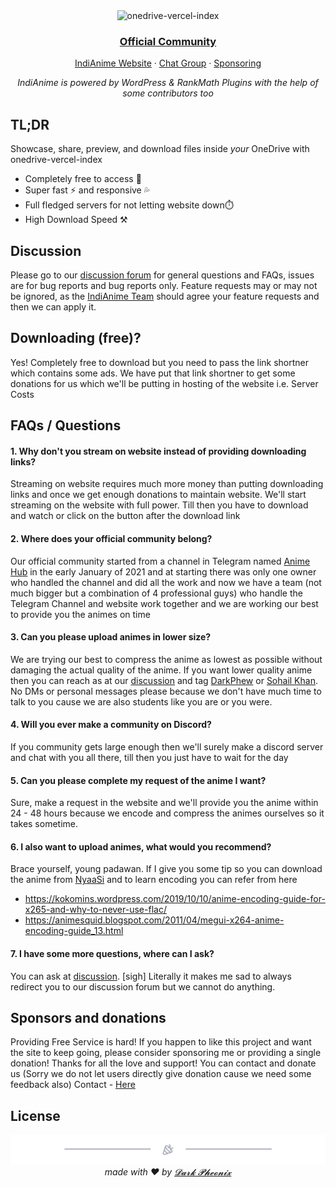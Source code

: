 <div align="center">
  <img src="https://raw.githubusercontent.com/bottesterheroku/secretindexingreadme/main/Public/image.png" alt="onedrive-vercel-index" />
  <h3><a href="https://t.me/The_Hunter_Organization">Official Community</a></h3>
  <p><a href="https://indianime.com">IndiAnime Website</a> · <a href="https://t.me/AnimeDevils_Group">Chat Group</a> · <a href="https://t.me/God_Hunter_Devil">Sponsoring</a></p>
  <p><em>IndiAnime is powered by WordPress & RankMath Plugins with the help of some contributors too</em></p>
</div>



## TL;DR

Showcase, share, preview, and download files inside *your* OneDrive with onedrive-vercel-index

- Completely free to access 💸
- Super fast ⚡ and responsive 💦
- Full fledged servers for not letting website down⏱️
- High Download Speed ⚒️



## Discussion

Please go to our [discussion forum](https://t.me/AnimeDevils_Group) for general questions and FAQs, issues are for bug reports and bug reports only. Feature requests may or may not be ignored, as the [IndiAnime Team](https://t.me/The_Hunter_Organization/64) should agree your feature requests and then we can apply it.



## Downloading (free)?
Yes! Completely free to download but you need to pass the link shortner which contains some ads. We have put that link shortner to get some donations for us which we'll be putting in hosting of the website i.e. Server Costs



## FAQs / Questions 

#### 1. Why don't you stream on website instead of providing downloading links?
Streaming on website requires much more money than putting downloading links and once we get enough donations to maintain website. We'll start streaming on the website with full power. Till then you have to download and watch or click on the button after the download link

#### 2. Where does your official community belong?
Our official community started from a channel in Telegram named [Anime Hub](https://t.me/An1me_Hub) in the early January of 2021 and at starting there was only one owner who handled the channel and did all the work and now we have a team (not much bigger but a combination of 4 professional guys) who handle the Telegram Channel and website work together and we are working our best to provide you the animes on time

#### 3. Can you please upload animes in lower size?
We are trying our best to compress the anime as lowest as possible without damaging the actual quality of the anime. If you want lower quality anime then you can reach as at our [discussion](https://t.me/AnimeDevils_Group) and tag [DarkPhew](https://t.me/DarkPhew) or [Sohail Khan](https://t.me/sohailkhan_indianime). No DMs or personal messages please because we don't have much time to talk to you cause we are also students like you are or you were.

#### 4. Will you ever make a community on Discord?
If you community gets large enough then we'll surely make a discord server and chat with you all there, till then you just have to wait for the day

#### 5. Can you please complete my request of the anime I want?
Sure, make a request in the website and we'll provide you the anime within 24 - 48 hours because we encode and compress the animes ourselves so it takes sometime.

#### 6. I also want to upload animes, what would you recommend?
Brace yourself, young padawan. If I give you some tip so you can download the anime from [NyaaSi](https://nyaa.si) and to learn encoding you can refer from here

- https://kokomins.wordpress.com/2019/10/10/anime-encoding-guide-for-x265-and-why-to-never-use-flac/
- https://animesquid.blogspot.com/2011/04/megui-x264-anime-encoding-guide_13.html

#### 7. I have some more questions, where can I ask?
You can ask at [discussion](https://t.me/AnimeDevils_Group). [sigh] Literally it makes me sad to always redirect you to our discussion forum but we cannot do anything.



## Sponsors and donations
Providing Free Service is hard! If you happen to like this project and want the site to keep going, please consider sponsoring me or providing a single donation! Thanks for all the love and support!
 You can contact and donate us (Sorry we do not let users directly give donation cause we need some feedback also) Contact - [Here](https://t.me/DarkPhew)

## License

<div align="center">
  <img src="https://raw.githubusercontent.com/bottesterheroku/onedrive-imgs/main/footer.png" />
  <em>made with ❤️ by <a href="https://t.me/DarkPhew">𝓓𝓪𝓻𝓴 𝓟𝓱𝓮𝓸𝓷𝓲𝔁</a></em>
</div>
